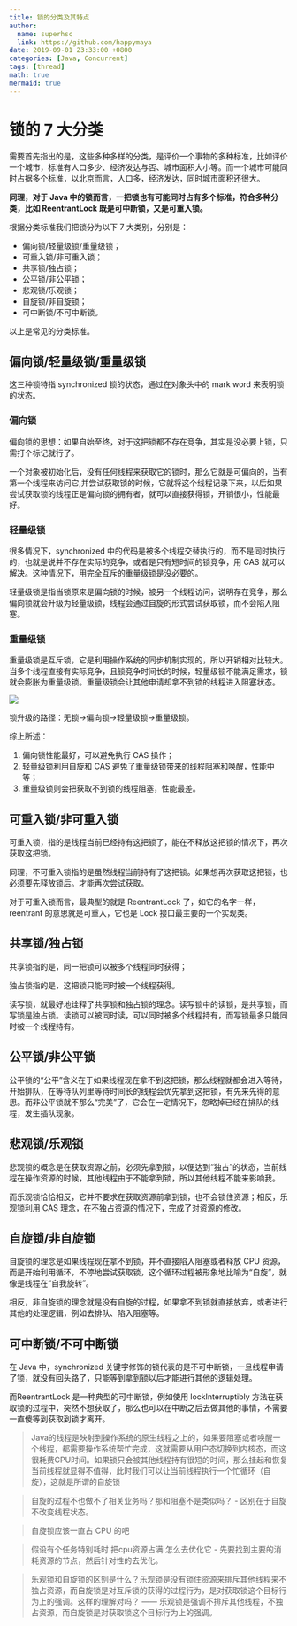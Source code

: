 ```yaml
---
title: 锁的分类及其特点
author:
  name: superhsc
  link: https://github.com/happymaya
date: 2019-09-01 23:33:00 +0800
categories: [Java, Concurrent]
tags: [thread]
math: true
mermaid: true
---
```


# 锁的 7 大分类

需要首先指出的是，这些多种多样的分类，是评价一个事物的多种标准，比如评价一个城市，标准有人口多少、经济发达与否、城市面积大小等。而一个城市可能同时占据多个标准，以北京而言，人口多，经济发达，同时城市面积还很大。


**同理，对于 Java 中的锁而言，一把锁也有可能同时占有多个标准，符合多种分类，比如 ReentrantLock 既是可中断锁，又是可重入锁。**

根据分类标准我们把锁分为以下 7 大类别，分别是：

- 偏向锁/轻量级锁/重量级锁；
- 可重入锁/非可重入锁；
- 共享锁/独占锁；
- 公平锁/非公平锁；
- 悲观锁/乐观锁；
- 自旋锁/非自旋锁；
- 可中断锁/不可中断锁。

以上是常见的分类标准。

## 偏向锁/轻量级锁/重量级锁

这三种锁特指 synchronized 锁的状态，通过在对象头中的 mark word 来表明锁的状态。

### 偏向锁

偏向锁的思想：如果自始至终，对于这把锁都不存在竞争，其实是没必要上锁，只需打个标记就行了。

一个对象被初始化后，没有任何线程来获取它的锁时，那么它就是可偏向的，当有第一个线程来访问它,并尝试获取锁的时候，它就将这个线程记录下来，以后如果尝试获取锁的线程正是偏向锁的拥有者，就可以直接获得锁，开销很小，性能最好。


### 轻量级锁

很多情况下，synchronized 中的代码是被多个线程交替执行的，而不是同时执行的，也就是说并不存在实际的竞争，或者是只有短时间的锁竞争，用 CAS 就可以解决。这种情况下，用完全互斥的重量级锁是没必要的。

轻量级锁是指当锁原来是偏向锁的时候，被另一个线程访问，说明存在竞争，那么偏向锁就会升级为轻量级锁，线程会通过自旋的形式尝试获取锁，而不会陷入阻塞。

### 重量级锁

重量级锁是互斥锁，它是利用操作系统的同步机制实现的，所以开销相对比较大。当多个线程直接有实际竞争，且锁竞争时间长的时候，轻量级锁不能满足需求，锁就会膨胀为重量级锁。重量级锁会让其他申请却拿不到锁的线程进入阻塞状态。

![](https://images.happymaya.cn/assert/java/thread/java-thread-lock-type.png)

锁升级的路径：无锁→偏向锁→轻量级锁→重量级锁。

 
综上所述：
1. 偏向锁性能最好，可以避免执行 CAS 操作；
2. 轻量级锁利用自旋和 CAS 避免了重量级锁带来的线程阻塞和唤醒，性能中等；
3. 重量级锁则会把获取不到锁的线程阻塞，性能最差。

## 可重入锁/非可重入锁

可重入锁，指的是线程当前已经持有这把锁了，能在不释放这把锁的情况下，再次获取这把锁。

同理，不可重入锁指的是虽然线程当前持有了这把锁。如果想再次获取这把锁，也必须要先释放锁后。才能再次尝试获取。

对于可重入锁而言，最典型的就是 ReentrantLock 了，如它的名字一样，reentrant 的意思就是可重入，它也是 Lock 接口最主要的一个实现类。

## 共享锁/独占锁

共享锁指的是，同一把锁可以被多个线程同时获得；

独占锁指的是，这把锁只能同时被一个线程获得。

读写锁，就最好地诠释了共享锁和独占锁的理念。读写锁中的读锁，是共享锁，而写锁是独占锁。读锁可以被同时读，可以同时被多个线程持有，而写锁最多只能同时被一个线程持有。

## 公平锁/非公平锁

公平锁的“公平”含义在于如果线程现在拿不到这把锁，那么线程就都会进入等待，开始排队，在等待队列里等待时间长的线程会优先拿到这把锁，有先来先得的意思。而非公平锁就不那么“完美”了，它会在一定情况下，忽略掉已经在排队的线程，发生插队现象。

## 悲观锁/乐观锁

悲观锁的概念是在获取资源之前，必须先拿到锁，以便达到“独占”的状态，当前线程在操作资源的时候，其他线程由于不能拿到锁，所以其他线程不能来影响我。

而乐观锁恰恰相反，它并不要求在获取资源前拿到锁，也不会锁住资源；相反，乐观锁利用 CAS 理念，在不独占资源的情况下，完成了对资源的修改。

## 自旋锁/非自旋锁

自旋锁的理念是如果线程现在拿不到锁，并不直接陷入阻塞或者释放 CPU 资源，而是开始利用循环，不停地尝试获取锁，这个循环过程被形象地比喻为“自旋”，就像是线程在“自我旋转”。

相反，非自旋锁的理念就是没有自旋的过程，如果拿不到锁就直接放弃，或者进行其他的处理逻辑，例如去排队、陷入阻塞等。

## 可中断锁/不可中断锁

在 Java 中，synchronized 关键字修饰的锁代表的是不可中断锁，一旦线程申请了锁，就没有回头路了，只能等到拿到锁以后才能进行其他的逻辑处理。

而ReentrantLock 是一种典型的可中断锁，例如使用 lockInterruptibly 方法在获取锁的过程中，突然不想获取了，那么也可以在中断之后去做其他的事情，不需要一直傻等到获取到锁才离开。






> Java的线程是映射到操作系统的原生线程之上的，如果要阻塞或者唤醒一个线程，都需要操作系统帮忙完成，这就需要从用户态切换到内核态，而这很耗费CPU时间。如果锁只会被其他线程持有很短的时间，那么挂起和恢复当前线程就显得不值得，此时我们可以让当前线程执行一个忙循环（自旋），这就是所谓的自旋锁



> 自旋的过程不也做不了相关业务吗？那和阻塞不是类似吗？ -   区别在于自旋不改变线程状态。

> 自旋锁应该一直占 CPU 的吧





>  假设有个任务特别耗时 把cpu资源占满 怎么去优化它 - 先要找到主要的消耗资源的节点，然后针对性的去优化。



> 乐观锁和自旋锁的区别是什么？乐观锁是没有锁住资源来排斥其他线程来不独占资源，而自旋锁是对互斥锁的获得的过程行为，是对获取锁这个目标行为上的强调。这样的理解对吗？ —— 乐观锁是强调不排斥其他线程，不独占资源，而自旋锁是对获取锁这个目标行为上的强调。